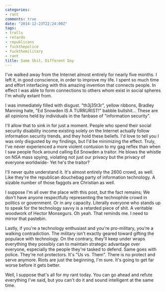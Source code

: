 ```yaml
---
categories:
- rant
comments: true
date: "2014-12-23T22:24:00Z"
tags:
- trolls
- retards
- republicans
- fuckthepolice
- fuckthemilitary
- rant
title: Same Shit, Different Day
---
```


I've walked away from the Internet almost entirely for nearly five
months. I left it, in good conscience, in order to improve my life. I
spent so much time and effort interfacing with this amazing invention
that connects people. In effect I was able to form connections to others
whom exist in social spheres I'm wholly extant from.

I was immediately filled with disgust. "th3j35t3r", yellow ribbons,
Bradley Manning hate, "Ed Snowden IS A TURRURIST!" babble bullshit...
These are all opinions held by individuals in the fanbase of
"information security".

I'll allow that to sink in for just a moment. People who spend their
social security disability income existing solely on the Internet
actually follow information security trends, and they hold these
beliefs. I'd love to tell you I was only disgusted by my findings, but
I'd be minimizing the effect. Truly, I've never experienced a more
violent contusion to my gag reflex than when I saw people flock around
calling Ed Snowden a traitor. He blows the whistle on NSA mass spying,
violating not just our privacy but the privacy of everyone worldwide-
Yet he's the traitor?

I'll never quite understand it. It's almost entirely the 2600 crowd, as
well. Like they're the republican douchebag party of information
technology. A sizable number of those faggots are Christian as well.

I suppose I'm all over the place with this post, but the fact remains;
We don't have anyone respectfully representing the technophile crowd in
politics or government. Or in any capacity. Literally everyone who
stands up to speak for the technology savvy is a retarded piece of shit.
A veritable woodwork of Hector Monsegurs. Oh yeah. That reminds me. I
need to mirror that pastebin.

Lastly, if you're a technology enthusiast and you're pro-military,
you're a walking contradiction. The military isn't exactly geared toward
gifting the populace with technology. On the contrary, they'll keep
under wraps everything they possibly can to maintain strategic advantage
over everyone, especially the people they're tasked to defend. Same
goes with police. They're not protectors. It's "Us vs. Them". There is
no protect and serve anymore. Riots are just the beginning, I'm sure.
It's going to get far worse before it gets better.

Well, I suppose that's all for my rant today. You can go ahead and
refute everything I've said, but you can't do it and sound intelligent
at the same time.
